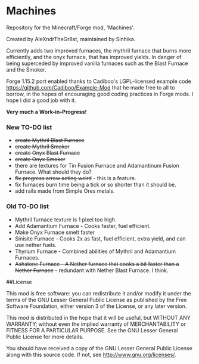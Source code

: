 # Machines

Repository for the Minecraft/Forge mod, 'Machines'.

Created by AleXndrTheGr8st, maintained by Sinhika.

Currently adds two improved furnaces, the mythril furnace that burns more efficiently,
and the onyx furnace, that has improved yields. In danger of being superceded by improved 
vanilla furnaces such as the Blast Furnace and the Smoker.

Forge 1.15.2 port enabled thanks to Cadiboo's LGPL-licensed example code https://github.com/Cadiboo/Example-Mod that he made free to all to borrow, in the hopes of encouraging good coding practices in Forge mods. I hope I did a good job with it.

**Very much a Work-in-Progress!**

### New TO-DO list
 * <s>create Mythril Blast Furnace</s>
 * <s>create Mythril Smoker</s>
 * <s>create Onyx Blast Furnace</s>
 * <s>create Onyx Smoker</s>
 * there are textures for Tin Fusion Furnace and Adamantinum Fusion Furnace. What should they do?
 * <s>fix progress arrow acting weird</s> - this is a feature. 
 * fix furnaces burn time being a tick or so shorter than it should be.
 * add rails made from Simple Ores metals.
 
### Old TO-DO list
 * Mythril furnace texture is 1 pixel too high.
 * Add Adamantium Furnace - Cooks faster, fuel efficient.
 * Make Onyx Furnace smelt faster
 * Sinisite Furnace - Cooks 2x as fast, fuel efficient, extra yield, and can use nether fuels.
 * Thyrium Furnace - Combined abilities of Mythril and Adamantium Furnaces.
 * <s>Ashstone Furnace - A Nether furnace that cooks a bit faster than a Nether Furnace</s> - redundant with Nether Blast Furnace. I think.

##License

This mod is free software: you can redistribute it and/or modify it under the terms of the GNU Lesser General Public License as published by the Free Software Foundation, either version 3 of the License, or any later version.

This mod is distributed in the hope that it will be useful, but WITHOUT ANY WARRANTY; without even the implied warranty of MERCHANTABILITY or FITNESS FOR A PARTICULAR PURPOSE. See the GNU Lesser General Public License for more details.

You should have received a copy of the GNU Lesser General Public License along with this source code. If not, see http://www.gnu.org/licenses/.
